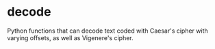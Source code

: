 # decode
Python functions that can decode text coded with Caesar's cipher with varying offsets, as well as Vigenere's cipher.
